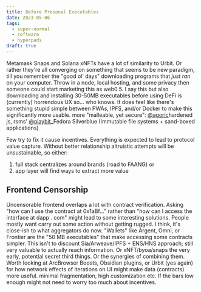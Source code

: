 ```yaml
---
title: Before Presonal Executables
date: 2023-05-06
tags:
  - super-normal
  - software
  - hyperpads
draft: true
---
```

Metamask Snaps and Solana xNFTs have a lot of similarity to Urbit. Or rather they're all converging on something that seems to be new paradigm, till you remember the "good ol' days" downloading programs that *just ran* on your computer. Throw in a node, local hosting, and some privacy then someone could start marketing this as web0.5. I say this but also downloading and installing 30-50MB executables before using DeFi is (currently) horrendous UX so... who knows. It does feel like there's something stupid simple between PWAs, IPFS, and/or Docker to make this significantly more usable. more "malleable, yet secure": [@agoric](https://twitter.com/agoric)hardened js, rsms' [@playbit_](https://twitter.com/playbit_)Fedora Silverblue (Immutable file systems + sand-boxed applications)

Few try to fix it cause incentives. Everything is expected to lead to protocol value capture. Without better relationship altruistic attempts will be unsustainable, so either:
1. full stack centralizes around brands (road to FAANG) or 
2. app layer will find ways to extract more value

## Frontend  Censorship
Uncensorable frontend overlaps a lot with contract verification. Asking "how can I use the contract at 0x1aBf..." rather than "how can I access the interface at dapp . com" might lead to some interesting solutions. People mostly want carry out some action without getting rugged. I think, it's close-ish to what aggregators do now. "Wallets" like Argent, Omni, or Frontier are the "50 MB executables" that make accessing some contracts simpler. This isn't to discount Sia/Arweave/IPFS + ENS/HNS approach; still very valuable to actually reach information. Or xNFT/byoa/snaps the very early, potential secret third things. Or the synergies of combining them. Worth looking at ArcBrowser Boosts, Obsidian plugins, or Urbit (yes again) for how network effects of iterations on UI might make data (contracts) more useful. minimal fragmentation, high customization etc. If the bars low enough might not need to worry too much about incentives.